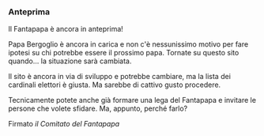 ### Anteprima

Il Fantapapa è ancora in anteprima!

Papa Bergoglio è ancora in carica e non c'è nessunissimo motivo per fare ipotesi su chi potrebbe essere il prossimo papa. Tornate su questo sito quando… la situazione sarà cambiata.

Il sito è ancora in via di sviluppo e potrebbe cambiare, ma la lista dei cardinali elettori è giusta. Ma sarebbe di cattivo gusto procedere.

Tecnicamente potete anche già formare una lega del Fantapapa e invitare le persone che volete sfidare. Ma, appunto, perché farlo?

Firmato
_il Comitato del Fantapapa_
